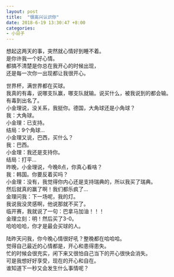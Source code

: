 ```yaml
---
layout: post
title:  "很高兴认识你"
date: 2018-6-19 13:30:47 +8:00 
categories: 
- 小日子
---
```


想起这两天的事，突然就心情好到睡不着。  
是你许我一个好心情。  
都搞不清楚是你总在我开心的时候出现，  
还是每一次你一出现都让我很开心。  

世界杯，满世界都在买球。  
我真的有毒，说哪支队赢，哪支队就输。说买什么，被我说到的都会输。  
有毒到出名了。  
小金理说，没关系，我挺你。德国，大角球还是小角球？  
我：大角球。  
小金理：已支持。  
结局：9个角球...  
小金理又说，巴西，买什么？  
我：巴西。  
小金理：我还是支持你。  
结局：打平...  
昨晚，小金理说，今晚8点，你真心看啥？  
我：韩国。你要反着买吗？  
小金理：没有，我觉得你内心还是支持瑞典的，所以我买了瑞典。  
然后就真的赢了啊！我们都乐疯了...  
金理问我：下一场呢，我的灯。  
我说我没灵感啊，他说那就不买了。  
临开赛，我就说了一句：巴拿马加油！！！  
金理立刻：明！然后买了3-0。  
哈哈哈哈，你才是最会买球的人。  

陆昨天问我，你今晚心情很好吼？整晚都在哈哈哈。  
觉得自己最近的心情都是，开心和患得患失。  
忙的时候会很充实，闲下来又很怕自己当下的开心很快会消失。  
可是我想好好享受，现在的开心和自在。  
谁知道下一秒又会发生什么事情呢？  